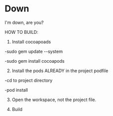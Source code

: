 Down
====

I'm down, are you?


HOW TO BUILD:

1. Install cocoapoads

-sudo gem update --system

-sudo gem install cocoapods

2. Install the pods ALREADY in the project podfile

-cd to project directory

-pod install

3. Open the workspace, not the project file.

4. Build
